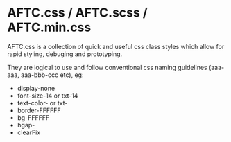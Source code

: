 # AFTC.css / AFTC.scss / AFTC.min.css

AFTC.css is a collection of quick and useful css class styles which allow for rapid styling, debuging and prototyping.

They are logical to use and follow conventional css naming guidelines (aaa-aaa, aaa-bbb-ccc etc), eg:

 - display-none
 - font-size-14 or txt-14
 - text-color-<color code> or txt-<color code>
 - border-FFFFFF
 - bg-FFFFFF
 - hgap-<value>
 - clearFix